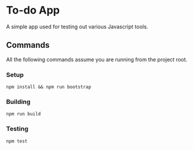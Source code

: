 # To-do App

A simple app used for testing out various Javascript tools.

## Commands

All the following commands assume you are running from the project root.

### Setup

    npm install && npm run bootstrap

### Building

    npm run build

### Testing

    npm test
